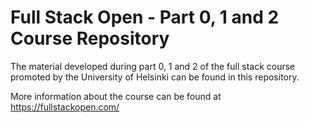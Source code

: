 # Full Stack Open - Part 0, 1 and 2 Course Repository

The material developed during part 0, 1 and 2 of the full stack course promoted by the University of Helsinki can be found in this repository.

More information about the course can be found at https://fullstackopen.com/